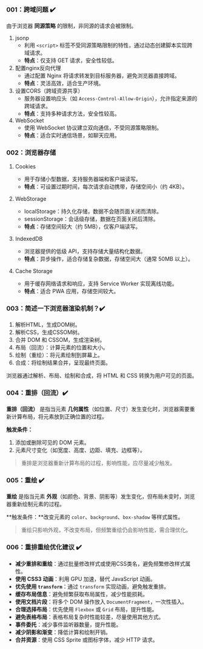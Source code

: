 ### 001：跨域问题 ✔️

由于浏览器 **同源策略** 的限制，非同源的请求会被限制。

1. jsonp
   - 利用 `<script>` 标签不受同源策略限制的特性，通过动态创建脚本实现跨域请求。
   - **特点**：仅支持 GET 请求，安全性较低。
2. 配置nginx反向代理
   - 通过配置 Nginx 将请求转发到目标服务器，避免浏览器直接跨域。
   - **特点**：灵活高效，适合生产环境。
3. 设置CORS（跨域资源共享）
   - 服务器设置响应头（如 `Access-Control-Allow-Origin`），允许指定来源的跨域请求。
   - **特点**：支持多种请求方法，安全性较高。
4. WebSocket
   - 使用 WebSocket 协议建立双向通信，不受同源策略限制。
   - **特点**：适合实时通信场景，如聊天应用。

### 002：浏览器存储

1. Cookies
   - 用于存储小型数据，支持服务器端和客户端读写。
   - **特点**：可设置过期时间，每次请求自动携带，存储空间小（约 4KB）。

2. WebStorage
   - localStorage：持久化存储，数据不会随页面关闭而清除。
   - sessionStorage：会话级存储，数据在页面关闭后清除。
   - **特点**：存储空间较大（约 5MB），仅客户端读写。

3. IndexedDB
   - 浏览器提供的低级 API，支持存储大量结构化数据。
   - **特点**：异步操作，适合存储复杂数据，存储空间大（通常 50MB 以上）。

4. Cache Storage
   - 用于缓存网络请求和响应，支持 Service Worker 实现离线功能。
   - **特点**：适合 PWA 应用，存储空间较大。

### 003：简述一下浏览器渲染机制？✔️

1. 解析HTML，生成DOM树。
2. 解析CSS，生成CSSOM树。
3. 合并 DOM 和 CSSOM，生成渲染树。
4. 布局（回流）：计算元素的位置和大小。
5. 绘制（重绘）：将元素绘制到屏幕上。
6. 合成：将绘制结果合并，呈现最终页面。

浏览器通过解析、布局、绘制和合成，将 HTML 和 CSS 转换为用户可见的页面。

### 004：重排（回流）✔️

**重排（回流）** 是指当元素 **几何属性**（如位置、尺寸）发生变化时，浏览器需要重新计算布局，将元素放到正确位置的过程。

**触发条件：**

1. 添加或删除可见的 DOM 元素。
2. 元素尺寸变化（如宽度、高度、边距、填充、边框等）。

> 重排是浏览器重新计算布局的过程，影响性能，应尽量减少触发。

### 005：重绘 ✔️

**重绘** 是指当元素 **外观**（如颜色、背景、阴影等）发生变化，但布局未变时，浏览器重新绘制元素的过程。

**触发条件：**改变元素的 `color`、`background`、`box-shadow` 等样式属性。

> 重绘只影响外观，不改变布局，但频繁重绘仍会影响性能，需合理优化。

### 006：重排重绘优化建议 ✔️

- **减少重排和重绘**：通过批量修改样式或使用CSS类名，避免频繁修改样式属性。
- **使用 CSS3 动画**：利用 GPU 加速，替代 JavaScript 动画。
- **优先使用 `transform`**：通过 `transform` 实现动画，避免触发重排。
- **缓存布局信息**：避免频繁获取布局属性，减少性能损耗。
- **使用文档片段**：将多个 DOM 操作放入 `DocumentFragment`，一次性插入。
- **合理选择布局**：优先使用 `Flexbox` 或 `Grid` 布局，提升性能。
- **避免表格布局**：表格布局复杂时性能较差，尽量使用其他方式。
- **事件委托**：减少事件监听器数量，提升性能。
- **减少阴影和渐变**：降低计算和绘制开销。
- **合并资源**：使用 CSS Sprite 或图标字体，减少 HTTP 请求。
